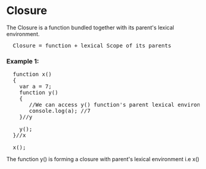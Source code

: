 # Closure

The Closure is a function bundled together with its parent's lexical environment.

<pre>
  Closure = function + lexical Scope of its parents
</pre>

### Example 1:

<pre>
  function x()
  {
    var a = 7;
    function y()
    {
       //We can access y() function's parent lexical environment i.e we can access 'a' variable of x()
       console.log(a); //7
    }//y

    y();
  }//x

  x();
</pre>

The function y() is forming a closure with parent's lexical environment i.e x()

